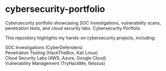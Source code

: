 # cybersecurity-portfolio
Cybersecurity portfolio showcasing SOC investigations, vulnerability scans, penetration tests, and cloud security labs.
Cybersecurity Portfolio  

This repository highlights my hands-on cybersecurity projects, including:  

SOC Investigations (CyberDefenders)  
Penetration Testing (HackTheBox, Kali Linux)  
Cloud Security Labs (AWS, Azure, Google Cloud)  
Vulnerability Management (TryHackMe, Nessus)  
